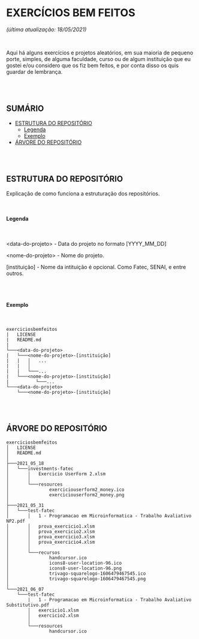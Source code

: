 # EXERCÍCIOS BEM FEITOS
*(última atualização: 18/05/2021)*

<br>

Aqui há alguns exercícios e projetos aleatórios, em sua maioria de pequeno porte, simples, de alguma faculdade, curso ou de algum instituição que eu gostei e/ou considero que os fiz bem feitos, e por conta disso os quis guardar de lembrança.

<br>
<br>

## SUMÁRIO
    
- [ESTRUTURA DO REPOSITÓRIO](#estrutura-do-repositório)
    - [Legenda](#legenda)
    - [Exemplo](#exemplo)
- [ÁRVORE DO REPOSITÓRIO](#árvore-do-repositório)

<br>
<br>

## ESTRUTURA DO REPOSITÓRIO
Explicação de como funciona a estruturação dos repositórios.

<br>

#### Legenda

<br>

\<data-do-projeto\> - Data do projeto no formato \[YYYY_MM_DD\]

\<nome-do-projeto\> - Nome do projeto.

\[instituição\] - Nome da intituição é opcional. Como Fatec, SENAI, e entre outros.

<br>
<br>

#### Exemplo

<br>

```        
exerciciosbemfeitos
|   LICENSE
|   README.md
|
└───<data-do-projeto>
|   └───<nome-do-projeto>-[instituição]
|   |   │   ...
|   |   │
|   |   └───...
|   └───<nome-do-projeto>-[instituição]
|          └───...
└───<data-do-projeto>
    └───<nome-do-projeto>-[instituição]
```

<br>
<br>

## ÁRVORE DO REPOSITÓRIO

```
exerciciosbemfeitos
│   LICENSE
│   README.md
│
├───2021_05_18
│   └───investments-fatec
│       │   Exercicio UserForm 2.xlsm
│       │
│       └───resources
│               exerciciouserform2_money.ico
│               exerciciouserform2_money.png
│
├───2021_05_31
│   └───test-fatec
│       │   1 - Programacao em Microinformatica - Trabalho Avaliativo NP2.pdf
│       │   prova_exercicio1.xlsm
│       │   prova_exercicio2.xlsm
│       │   prova_exercicio3.xlsm
│       │   prova_exercicio4.xlsm
│       │
│       └───recursos
│               handcursor.ico
│               icons8-user-location-96.ico
│               icons8-user-location-96.png
│               trivago-squarelogo-1606479467545.ico
│               trivago-squarelogo-1606479467545.png
│
└───2021_06_07
    └───test-fatec
        |   1 - Programacao em Microinformatica - Trabalho Avaliativo Substitutivo.pdf
        │   exercicio1.xlsm
        │   exercicio2.xlsm
        │
        └───resources
                handcursor.ico
```
